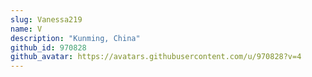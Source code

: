 ```yaml
---
slug: Vanessa219
name: V
description: "Kunming, China"
github_id: 970828
github_avatar: https://avatars.githubusercontent.com/u/970828?v=4
---
```


